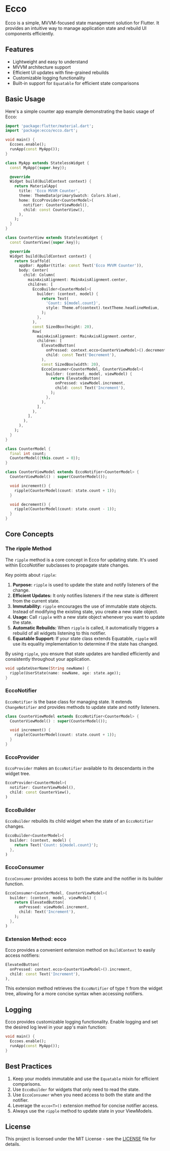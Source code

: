 # Ecco

Ecco is a simple, MVVM-focused state management solution for Flutter. It provides an intuitive way to manage application state and rebuild UI components efficiently.

## Features

- Lightweight and easy to understand
- MVVM architecture support
- Efficient UI updates with fine-grained rebuilds
- Customizable logging functionality
- Built-in support for `Equatable` for efficient state comparisons

## Basic Usage

Here's a simple counter app example demonstrating the basic usage of Ecco:

```dart
import 'package:flutter/material.dart';
import 'package:ecco/ecco.dart';

void main() {
  Eccoes.enable();
  runApp(const MyApp());
}

class MyApp extends StatelessWidget {
  const MyApp({super.key});

  @override
  Widget build(BuildContext context) {
    return MaterialApp(
      title: 'Ecco MVVM Counter',
      theme: ThemeData(primarySwatch: Colors.blue),
      home: EccoProvider<CounterModel>(
        notifier: CounterViewModel(),
        child: const CounterView(),
      ),
    );
  }
}

class CounterView extends StatelessWidget {
  const CounterView({super.key});

  @override
  Widget build(BuildContext context) {
    return Scaffold(
      appBar: AppBar(title: const Text('Ecco MVVM Counter')),
      body: Center(
        child: Column(
          mainAxisAlignment: MainAxisAlignment.center,
          children: [
            EccoBuilder<CounterModel>(
              builder: (context, model) {
                return Text(
                  'Count: ${model.count}',
                  style: Theme.of(context).textTheme.headlineMedium,
                );
              },
            ),
            const SizedBox(height: 20),
            Row(
              mainAxisAlignment: MainAxisAlignment.center,
              children: [
                ElevatedButton(
                  onPressed: context.ecco<CounterViewModel>().decrement,
                  child: const Text('Decrement'),
                ),
                const SizedBox(width: 20),
                EccoConsumer<CounterModel, CounterViewModel>(
                  builder: (context, model, viewModel) {
                    return ElevatedButton(
                      onPressed: viewModel.increment,
                      child: const Text('Increment'),
                    );
                  },
                ),
              ],
            ),
          ],
        ),
      ),
    );
  }
}

class CounterModel {
  final int count;
  CounterModel({this.count = 0});
}

class CounterViewModel extends EccoNotifier<CounterModel> {
  CounterViewModel() : super(CounterModel());

  void increment() {
    ripple(CounterModel(count: state.count + 1));
  }

  void decrement() {
    ripple(CounterModel(count: state.count - 1));
  }
}
```

## Core Concepts

### The ripple Method
The `ripple` method is a core concept in Ecco for updating state. It's used within EccoNotifier subclasses to propagate state changes.

Key points about `ripple`:

1. **Purpose:** `ripple` is used to update the state and notify listeners of the change.
2. **Efficient Updates:** It only notifies listeners if the new state is different from the current state.
3. **Immutability:** `ripple` encourages the use of immutable state objects. Instead of modifying the existing state, you create a new state object.
4. **Usage:** Call `ripple` with a new state object whenever you want to update the state.
5. **Automatic Rebuilds:** When `ripple` is called, it automatically triggers a rebuild of all widgets listening to this notifier.
6. **Equatable Support:** If your state class extends Equatable, `ripple` will use its equality implementation to determine if the state has changed.

By using `ripple`, you ensure that state updates are handled efficiently and consistently throughout your application.

```dart
void updateUserName(String newName) {
  ripple(UserState(name: newName, age: state.age));
}
```

### EccoNotifier

`EccoNotifier` is the base class for managing state. It extends `ChangeNotifier` and provides methods to update state and notify listeners.

```dart
class CounterViewModel extends EccoNotifier<CounterModel> {
  CounterViewModel() : super(CounterModel());

  void increment() {
    ripple(CounterModel(count: state.count + 1));
  }
}
```

### EccoProvider

`EccoProvider` makes an `EccoNotifier` available to its descendants in the widget tree.

```dart
EccoProvider<CounterModel>(
  notifier: CounterViewModel(),
  child: const CounterView(),
)
```

### EccoBuilder

`EccoBuilder` rebuilds its child widget when the state of an `EccoNotifier` changes.

```dart
EccoBuilder<CounterModel>(
  builder: (context, model) {
    return Text('Count: ${model.count}');
  },
)
```

### EccoConsumer

`EccoConsumer` provides access to both the state and the notifier in its builder function.

```dart
EccoConsumer<CounterModel, CounterViewModel>(
  builder: (context, model, viewModel) {
    return ElevatedButton(
      onPressed: viewModel.increment,
      child: Text('Increment'),
    );
  },
)
```

### Extension Method: ecco<T>

Ecco provides a convenient extension method on `BuildContext` to easily access notifiers:

```dart
ElevatedButton(
  onPressed: context.ecco<CounterViewModel>().increment,
  child: const Text('Increment'),
),
```

This extension method retrieves the `EccoNotifier` of type `T` from the widget tree, allowing for a more concise syntax when accessing notifiers.

## Logging

Ecco provides customizable logging functionality. Enable logging and set the desired log level in your app's main function:

```dart
void main() {
  Eccoes.enable();
  runApp(const MyApp());
}
```

## Best Practices

1. Keep your models immutable and use the `Equatable` mixin for efficient comparisons.
2. Use `EccoBuilder` for widgets that only need to read the state.
3. Use `EccoConsumer` when you need access to both the state and the notifier.
4. Leverage the `ecco<T>()` extension method for concise notifier access.
5. Always use the `ripple` method to update state in your ViewModels.

## License

This project is licensed under the MIT License - see the [LICENSE](LICENSE) file for details.